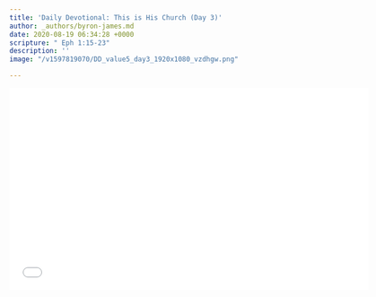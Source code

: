 ```yaml
---
title: 'Daily Devotional: This is His Church (Day 3)'
author: _authors/byron-james.md
date: 2020-08-19 06:34:28 +0000
scripture: " Eph 1:15-23"
description: ''
image: "/v1597819070/DD_value5_day3_1920x1080_vzdhgw.png"

---
```

<iframe src="[https://player.vimeo.com/video/449174350](https://player.vimeo.com/video/449174350 "https://player.vimeo.com/video/449174350")" width="640" height="360" frameborder="0" allow="autoplay; fullscreen" allowfullscreen></iframe>